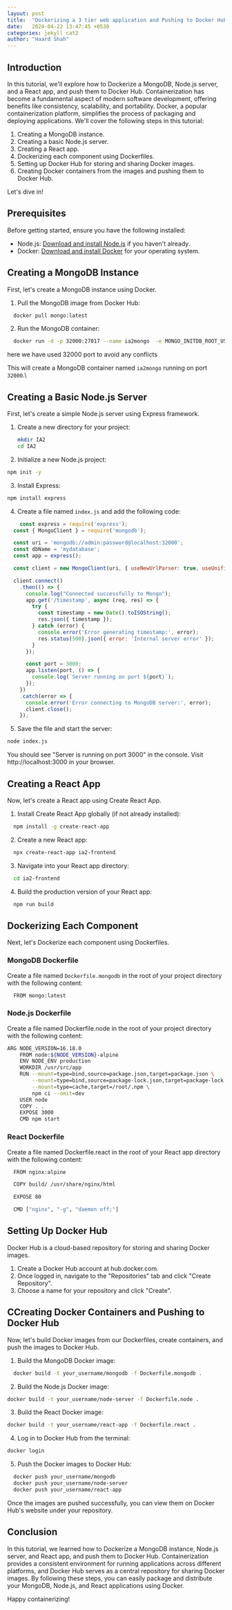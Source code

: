 ```yaml
---
layout: post
title:  "Dockerizing a 3 tier web application and Pushing to Docker Hub "
date:   2024-04-22 13:47:45 +0530
categories: jekyll cat2
author: "Haard Shah"
---
```

## Introduction
In this tutorial, we'll explore how to Dockerize a MongoDB, Node.js server, and a React app, and push them to Docker Hub. Containerization has become a fundamental aspect of modern software development, offering benefits like consistency, scalability, and portability. Docker, a popular containerization platform, simplifies the process of packaging and deploying applications. We'll cover the following steps in this tutorial:

1. Creating a MongoDB instance.
2. Creating a basic Node.js server.
3. Creating a React app.
4. Dockerizing each component using Dockerfiles.
5. Setting up Docker Hub for storing and sharing Docker images.
6. Creating Docker containers from the images and pushing them to Docker Hub.

Let's dive in!

## Prerequisites
Before getting started, ensure you have the following installed:
- Node.js: [Download and install Node.js](https://nodejs.org/) if you haven't already.
- Docker: [Download and install Docker](https://www.docker.com/get-started) for your operating system.

## Creating a MongoDB Instance
First, let's create a MongoDB instance using Docker.
1. Pull the MongoDB image from Docker Hub:
```bash
  docker pull mongo:latest
```
2. Run the MongoDB container:
```bash
  docker run -d -p 32000:27017 --name ia2mongo  -e MONGO_INITDB_ROOT_USERNAME=admin  -e MONGO_INITDB_ROOT_PASSWORD=password   mongo:latest --auth 

```
here we have used 32000 port to avoid any conflicts

This will create a MongoDB container named `ia2mongo` running on port `32000`.\


## Creating a Basic Node.js Server
First, let's create a simple Node.js server using Express framework.

1. Create a new directory for your project:
   ```bash
   mkdir IA2
   cd IA2
   ```
2. Initialize a new Node.js project:
  ```bash
  npm init -y
  ```
3. Install Express:
  ```bash
  npm install express
  ```
4. Create a file named `index.js` and add the following code:
```javascript
    const express = require('express');
  const { MongoClient } = require('mongodb');

  const uri = 'mongodb://admin:password@localhost:32000';
  const dbName = 'mydatabase';
  const app = express();

  const client = new MongoClient(uri, { useNewUrlParser: true, useUnifiedTopology: true });

  client.connect()
    .then(() => {
      console.log("Connected successfully to Mongo");
      app.get('/timestamp', async (req, res) => {
        try {
          const timestamp = new Date().toISOString();
          res.json({ timestamp });
        } catch (error) {
          console.error('Error generating timestamp:', error);
          res.status(500).json({ error: 'Internal server error' });
        }
      });

      const port = 3000;
      app.listen(port, () => {
        console.log(`Server running on port ${port}`);
      });
    })
    .catch(error => {
      console.error('Error connecting to MongoDB server:', error);
      client.close();
    });

```
5. Save the file and start the server:
  ```bash
  node index.js
  ```

You should see "Server is running on port 3000" in the console. Visit http://localhost:3000 in your browser.

## Creating a React App
Now, let's create a React app using Create React App.

1. Install Create React App globally (if not already installed):
```bash
  npm install -g create-react-app
```
2. Create a new React app:
```bash
  npx create-react-app ia2-frontend
```
3. Navigate into your React app directory:
```bash
  cd ia2-frontend
```
4. Build the production version of your React app:
```bash
  npm run build
```
## Dockerizing Each Component
Next, let's Dockerize each component using Dockerfiles.

### MongoDB Dockerfile
Create a file named `Dockerfile.mongodb` in the root of your project directory with the following content:
```bash
  FROM mongo:latest

```
### Node.js Dockerfile

Create a file named Dockerfile.node in the root of your project directory with the following content:


  ```bash
  ARG NODE_VERSION=16.18.0
      FROM node:${NODE_VERSION}-alpine
      ENV NODE_ENV production
      WORKDIR /usr/src/app
      RUN --mount=type=bind,source=package.json,target=package.json \
          --mount=type=bind,source=package-lock.json,target=package-lock.json \
          --mount=type=cache,target=/root/.npm \
          npm ci --omit=dev
      USER node
      COPY . .
      EXPOSE 3000
      CMD npm start
  ```
### React Dockerfile
Create a file named Dockerfile.react in the root of your React app directory with the following content:

```bash
  FROM nginx:alpine

  COPY build/ /usr/share/nginx/html

  EXPOSE 80

  CMD ["nginx", "-g", "daemon off;"]

```

## Setting Up Docker Hub
Docker Hub is a cloud-based repository for storing and sharing Docker images.

1. Create a Docker Hub account at hub.docker.com.
2. Once logged in, navigate to the "Repositories" tab and click "Create Repository".
3. Choose a name for your repository and click "Create".


## CCreating Docker Containers and Pushing to Docker Hub
Now, let's build Docker images from our Dockerfiles, create containers, and push the images to Docker Hub.

1. Build the MongoDB Docker image:
  ```bash
    docker build -t your_username/mongodb -f Dockerfile.mongodb .
  ```

2. Build the Node.js Docker image:
  ```bash
  docker build -t your_username/node-server -f Dockerfile.node .
  ```
3. Build the React Docker image:
  ```bash
  docker build -t your_username/react-app -f Dockerfile.react .
  ```
4. Log in to Docker Hub from the terminal:
  ```bash
  docker login
  ```
  
5. Push the Docker images to Docker Hub:
```bash
  docker push your_username/mongodb
  docker push your_username/node-server
  docker push your_username/react-app

```
Once the images are pushed successfully, you can view them on Docker Hub's website under your repository.
## Conclusion

In this tutorial, we learned how to Dockerize a MongoDB instance, Node.js server, and React app, and push them to Docker Hub. Containerization provides a consistent environment for running applications across different platforms, and Docker Hub serves as a central repository for sharing Docker images. By following these steps, you can easily package and distribute your MongoDB, Node.js, and React applications using Docker.

Happy containerizing!


